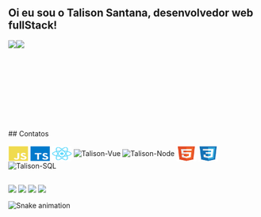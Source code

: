 ## Oi eu sou o Talison Santana, desenvolvedor web fullStack!
<div align="center" style="display: flex">
  <a href="https://github.com/TalisonSantana"> </a>
  <img height="180em" src="https://github-readme-stats.vercel.app/api?username=TalisonSantana&show_icons=true&theme=tokyonight&include_all_commits=true&count_private=true"/>
  <img height="180em" src="https://github-readme-stats.vercel.app/api/top-langs/?username=TalisonSantana&layout=compact&langs_count=7&theme=tokyonight"/>
</div>
 ## Contatos
<div style="display: inline_block"><br>
  <img align="center" alt="Talison-Js" height="30" width="40" src="https://raw.githubusercontent.com/devicons/devicon/master/icons/javascript/javascript-plain.svg">
  <img align="center" alt="Talison-Ts" height="30" width="40" src="https://raw.githubusercontent.com/devicons/devicon/master/icons/typescript/typescript-plain.svg">
  <img align="center" alt="Talison-React" height="30" width="40" src="https://raw.githubusercontent.com/devicons/devicon/master/icons/react/react-original.svg">
  <img align="center" alt="Talison-Vue" height="30" width="40" src="https://cdn.jsdelivr.net/gh/devicons/devicon/icons/vuejs/vuejs-original.svg" />
  <img align="center" alt="Talison-Node" height="30" width="40"  src="https://cdn.jsdelivr.net/gh/devicons/devicon/icons/nodejs/nodejs-plain.svg" /> 
  <img align="center" alt="Talison-HTML" height="30" width="40" src="https://raw.githubusercontent.com/devicons/devicon/master/icons/html5/html5-original.svg">
  <img align="center" alt="Talison-CSS" height="30" width="40" src="https://raw.githubusercontent.com/devicons/devicon/master/icons/css3/css3-original.svg">
  <img align="center" alt="Talison-SQL" height="60" width="60" src="https://cdn.jsdelivr.net/gh/devicons/devicon/icons/mysql/mysql-plain-wordmark.svg" />
</div>
  
  
  ##
 
<div> 
  <a href="https://www.linkedin.com/in/talison-santana" target="_blank"><img src="https://img.shields.io/badge/-LinkedIn-%230077B5?style=for-the-badge&logo=linkedin&logoColor=white" target="_blank"></a> 
  <a href = "mailto:talisonsantana76@gmail.com"><img src="https://img.shields.io/badge/-Gmail-%23333?style=for-the-badge&logo=gmail&logoColor=white" target="_blank"></a>
 <a href="https://discord.gg/RFbhJnD6" target="_blank"><img src="https://img.shields.io/badge/Discord-7289DA?style=for-the-badge&logo=discord&logoColor=white" target="_blank"></a> 
  <a href="https://instagram.com/talison_santana" target="_blank"><img src="https://img.shields.io/badge/-Instagram-%23E4405F?style=for-the-badge&logo=instagram&logoColor=white" target="_blank"></a>

  ![Snake animation](https://github.com/TalisonSantana/TalisonSantana/blob/output/github-contribution-grid-snake.svg)
 
</div>
